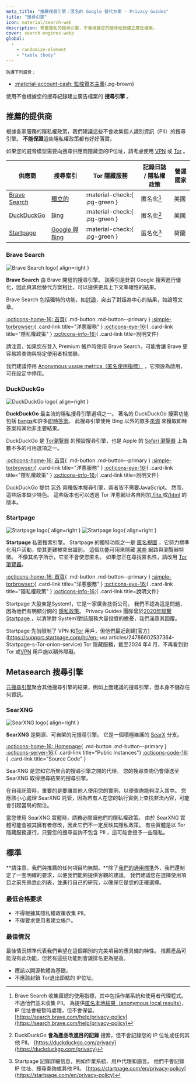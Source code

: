 ```yaml
---
meta_title: "推薦搜尋引擎：匿名的 Google 替代方案 - Privacy Guides"
title: "搜尋引擎"
icon: material/search-web
description: 尊重隱私的搜尋引擎，不會根據您的搜尋紀錄建立廣告檔案。
cover: search-engines.webp
global:
  - 
    - randomize-element
    - "table tbody"
---
```


<small>防護下列威脅：</small>

- [:material-account-cash: 監控資本主義](basics/common-threats.md#surveillance-as-a-business-model ""){.pg-brown}

使用不會根據您的搜尋紀錄建立廣告檔案的 **搜尋引擎** 。

## 推薦的提供商

根據各家服務的隱私權政策，我們建議這些不會收集個人識別資訊（PII）的搜尋引擎。 **不能保證**這些隱私權政策都有好好落實。

如果您的威脅模型需要向搜尋供應商隱藏您的IP位址，請考慮使用 [VPN](vpn.md) 或 [Tor](tor.md) 。

| 供應商                           | 搜尋索引                                                                                                                                                                        | Tor 隱藏服務                      | 記錄日誌 / 隱私權政策 | 營運國家 |
| ----------------------------- | --------------------------------------------------------------------------------------------------------------------------------------------------------------------------- | ----------------------------- | ------------ | ---- |
| [Brave Search](#brave-search) | [獨立的](https://brave.com/search-independence)                                                                                                                                | :material-check:{ .pg-green } | 匿名化[^1]      | 美國   |
| [DuckDuckGo](#duckduckgo)     | [Bing](https://help.duckduckgo.com/results/sources)                                                                                                                         | :material-check:{ .pg-green } | 匿名化[^2]      | 美國   |
| [Startpage](#startpage)       | [Google 與 Bing](https://support.startpage.com/hc/articles/4522435533844-What-is-the-relationship-between-Startpage-and-your-search-partners-like-Google-and-Microsoft-Bing) | :material-check:{ .pg-green } | 匿名化[^3]      | 荷蘭   |

### Brave Search

<div class="admonition recommendation" markdown>

![Brave Search logo](assets/img/search-engines/brave-search.svg){ align=right }

**Brave Search** 由 Brave 開發的搜尋引擎。 該索引是針對 Google 搜索進行優化，因此與其他替代方案相比，可以提供更具上下文準確性的結果。

Brave Search 包括獨特的功能，如[討論](https://search.brave.com/help/discussions)，突出了對話為中心的結果，如論壇文章。

[:octicons-home-16: 首頁](https://search.brave.com){ .md-button .md-button--primary }
[:simple-torbrowser:](https://search.brave4u7jddbv7cyviptqjc7jusxh72uik7zt6adtckl5f4nwy2v72qd.onion){ .card-link title="洋蔥服務" }
[:octicons-eye-16:](https://search.brave.com/help/privacy-policy){ .card-link title="隱私權政策" }
[:octicons-info-16:](https://search.brave.com/help){ .card-link title=說明文件}

</div>

請注意，如果您在登入 Premium 帳戶時使用 Brave Search，可能會讓 Brave 更容易將查詢與特定使用者相關聯。

我們建議停用 [Anonymous usage metrics（匿名使用指標）](https://search.brave.com/help/usage-metrics) ，它預設為啟用，可在設定中停用。

### DuckDuckGo

<div class="admonition recommendation" markdown>

![DuckDuckGo logo](assets/img/search-engines/duckduckgo.svg){ align=right }

**DuckDuckGo** 最主流的隱私搜尋引擎選項之一。 著名的 DuckDuckGo 搜索功能包括 [bangs](https://duckduckgo.com/bang)和許多[即時答案](https://help.duckduckgo.com/duckduckgo-help-pages/features/instant-answers-and-other-features)。 此搜尋引擎使用 Bing 以外的眾多[來源](https://help.duckduckgo.com/results/sources) 來獲取即時答案和其他非主要結果。

DuckDuckGo 是 [Tor瀏覽器](tor.md#tor-browser) 的預設搜尋引擎，也是 Apple 的 [Safari 瀏覽器](mobile-browsers.md#safari-ios) 上為數不多的可用選項之一。

[:octicons-home-16: 首頁](https://duckduckgo.com){ .md-button .md-button--primary }
[:simple-torbrowser:](https://duckduckgogg42xjoc72x3sjasowoarfbgcmvfimaftt6twagswzczad.onion){ .card-link title="洋蔥服務" }
[:octicons-eye-16:](https://duckduckgo.com/privacy){ .card-link title="隱私權政策" }
[:octicons-info-16:](https://help.duckduckgo.com){ .card-link title=說明文件}

</div>

DuckDuckGo 提供 [另外](https://help.duckduckgo.com/features/non-javascript) 兩種版本搜尋引擎，兩者皆不需要JavaScript。 然而，這些版本缺少特色。 這些版本也可以透過 Tor 洋蔥網址各自附加[ /lite ](https://duckduckgogg42xjoc72x3sjasowoarfbgcmvfimaftt6twagswzczad.onion/lite)或[/html](https://duckduckgogg42xjoc72x3sjasowoarfbgcmvfimaftt6twagswzczad.onion/html) 的版本。

### Startpage

<div class="admonition recommendation" markdown>

![Startpage logo](assets/img/search-engines/startpage.svg#only-light){ align=right }
![Startpage logo](assets/img/search-engines/startpage-dark.svg#only-dark){ align=right }

**Startpage** 私密搜索引擎。 Startpage 的獨特功能之一是 [匿名視圖](https://startpage.com/en/anonymous-view/) ，它努力標準化用戶活動，使其更難被突出識別。 這個功能可用來隱藏 [某些](https://support.startpage.com/hc/articles/4455540212116-The-Anonymous-View-Proxy-technical-details) 網路與瀏覽器特徵。 不像其名字所示，它並不會使您匿名。 如果您正在尋找匿名性，請改用 [Tor瀏覽器](tor.md#tor-browser)。

[:octicons-home-16: 首頁](https://startpage.com){ .md-button .md-button--primary }
[:simple-torbrowser:](http://startpagel6srwcjlue4zgq3zevrujfaow726kjytqbbjyrswwmjzcqd.onion){ .card-link title="洋蔥服務" }
[:octicons-eye-16:](https://startpage.com/en/privacy-policy){ .card-link title="隱私權政策" }
[:octicons-info-16:](https://support.startpage.com/hc/categories/4481917470356-Startpage-Search-Engine){ .card-link title=說明文件}

</div>

Startpage 大股東是System1，它是一家廣告技術公司。 我們不認為這是問題，因為他們有明顯分開的 [隱私政策](https://system1.com/terms/privacy-policy)。 Privacy Guides 團隊曾於[2020年聯繫 Startpage ](https://web.archive.org/web/20210118031008/https://blog.privacytools.io/relisting-startpage)，以消除對 System1對該服務大量投資的擔憂，我們滿意其回覆。

Startpage 先前限制了 VPN 和[Tor](tor.md) 用戶，但他們最近創建[官方](https://support.startpage.com/hc/en- us/ articles/24786602537364-Startpage-s-Tor-onion-service) Tor 隱藏服務，截至2024 年4 月，不再看到對Tor 或[VPN](vpn.md) 用戶施以額外障礙。

## Metasearch 搜尋引擎

[元搜尋引擎](https://en.wikipedia.org/wiki/Metasearch_engine)聚合其他搜尋引擎的結果，例如上面建議的搜尋引擎，但本身不儲存任何資訊。

### SearXNG

<div class="admonition recommendation" markdown>

![SearXNG logo](assets/img/search-engines/searxng.svg){ align=right }

**SearXNG** 是開源、可自架的元搜尋引擎。 它是一個積極維護的 [SearX](https://github.com/searx/searx) 分支。

[:octicons-home-16: Homepage](https://searxng.org){ .md-button .md-button--primary }
[:octicons-server-16:](https://searx.space){ .card-link title="Public Instances"}
[:octicons-code-16:](https://github.com/searxng/searxng){ .card-link title="Source Code" }

</div>

SearXNG 是您和它所聚合的搜尋引擎之間的代理。 您的搜尋查詢仍會傳送至 SearXNG 取得搜尋結果的搜尋引擎。

在自我託管時，重要的是要讓其他人使用您的實例，以便查詢能夠混入其中。 您應該小心處理 SearXNG 託管，因為若有人在您的執行實例上查找非法內容，可能會引起當局的關注。

當您使用 SearXNG 實體時，請務必閱讀他們的隱私權政策。 由於 SearXNG 實體可能會被其擁有者修改，因此它們不一定反映其隱私政策。 有些實體是以 Tor 隱藏服務運行，只要您的搜尋查詢不包含 PII ，這可能會授予一些隱私。

## 標準

**請注意，我們與推薦的任何項目均無關。**除了[我們的通用標準](about/criteria.md)外，我們還制定了一套明確的要求，以便我們能夠提供客觀的建議。 我們建議您在選擇使用項目之前先熟悉此列表，並進行自己的研究，以確保它是您的正確選擇。

### 最低合格要求

- 不得根據其隱私權政策收集 PII。
- 不得要求使用者建立帳戶。

### 最佳情況

最佳情況標準代表我們希望在這個類別的完美項目的應具備的特性。 推薦產品可能沒有此功能，但若有這些功能則會讓排名更為提高。

- 應該以開源軟體為基礎。
- 不應該封鎖 Tor退出節點的 IP位址。

[^1]: Brave Search 收集匯總的使用指標，其中包括作業系統和使用者代理程式。 不過他們並未收集 PII。 為提供[匿名本地結果（anonymous local results）](https://search.brave.com/help/anonymous-local-results)，IP 位址會被暫時處理，但不會保留。 [https://search.brave.com/help/privacy-policy](https://search.brave.com/help/privacy-policy)
[^2]: DuckDuckGo **會為產品改進目的記錄** 搜索，但不會記錄您的 IP 位址或任何其他 PII。 [https://duckduckgo.com/privacy](https://duckduckgo.com/privacy)
[^3]: Startpage 記錄詳細信息，例如作業系統、用戶代理和語言。 他們不會記錄 IP 位址、搜尋查詢或其他 PII。 [https://startpage.com/en/privacy-policy](https://startpage.com/en/privacy-policy)
